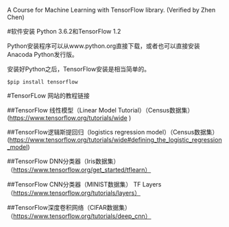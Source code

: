  A Course for Machine Learning with TensorFlow library.  (Verified by Zhen Chen)
 
#软件安装
Python 3.6.2和TensorFlow 1.2

Python安装程序可以从www.python.org直接下载，或者也可以直接安装Anacoda Python发行版。

安装好Python之后，TensorFlow安装是相当简单的。

`$pip install tensorflow`

#TensorFLow 网站的教程链接

##TensorFlow 线性模型（Linear Model Tutorial）（Census数据集）
(https://www.tensorflow.org/tutorials/wide ) 

##TensorFlow逻辑斯提回归（logistics regression model）（Census数据集）
(https://www.tensorflow.org/tutorials/wide#defining_the_logistic_regression_model)

##TensorFlow DNN分类器（Iris数据集）
（https://www.tensorflow.org/get_started/tflearn）

##TensorFlow CNN分类器（MINIST数据集）
TF Layers （https://www.tensorflow.org/tutorials/layers）

##TensorFlow深度卷积网络（CIFAR数据集）
（https://www.tensorflow.org/tutorials/deep_cnn）


